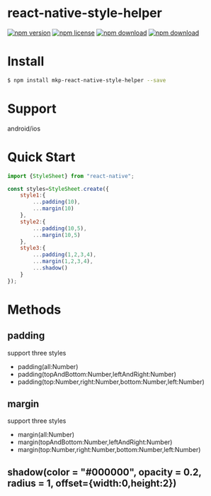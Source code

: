# react-native-style-helper

<!-- badge -->
[![npm version](https://img.shields.io/npm/v/mkp-react-native-style-helper.svg)](https://www.npmjs.com/package/mkp-react-native-style-helper)
[![npm license](https://img.shields.io/npm/l/mkp-react-native-style-helper.svg)](https://www.npmjs.com/package/mkp-react-native-style-helper)
[![npm download](https://img.shields.io/npm/dm/mkp-react-native-style-helper.svg)](https://www.npmjs.com/package/mkp-react-native-style-helper)
[![npm download](https://img.shields.io/npm/dt/mkp-react-native-style-helper.svg)](https://www.npmjs.com/package/mkp-react-native-style-helper)
<!-- endbadge -->

# Install
```bash
$ npm install mkp-react-native-style-helper --save
```

# Support
android/ios

# Quick Start
```javascript
import {StyleSheet} from "react-native";

const styles=StyleSheet.create({
	style1:{
		...padding(10),
		...margin(10)
	},
	style2:{
		...padding(10,5),
		...margin(10,5)
	},
	style3:{
		...padding(1,2,3,4),
		...margin(1,2,3,4),
		...shadow()
	}
});
```

# Methods
## padding
support three styles
* padding(all:Number)
* padding(topAndBottom:Number,leftAndRight:Number)
* padding(top:Number,right:Number,bottom:Number,left:Number)

## margin
support three styles
* margin(all:Number)
* margin(topAndBottom:Number,leftAndRight:Number)
* margin(top:Number,right:Number,bottom:Number,left:Number)

## shadow(color = "#000000", opacity = 0.2, radius = 1, offset={width:0,height:2})